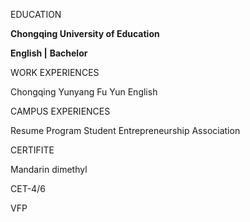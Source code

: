 EDUCATION 

**Chongqing University of Education** 

**English |**  **Bachelor**

WORK EXPERIENCES

Chongqing Yunyang Fu Yun English

CAMPUS EXPERIENCES

Resume Program Student Entrepreneurship Association

CERTIFITE

Mandarin dimethyl 

 

CET-4/6

 

VFP